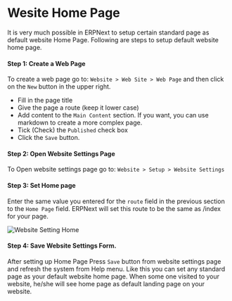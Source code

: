 <!-- add-breadcrumbs -->
# Wesite Home Page

It is very much possible in ERPNext to setup certain standard page as default website Home Page. Following are steps to setup default website home page.

#### **Step 1: Create a Web Page**
To create a web page go to: `Website > Web Site > Web Page` and then click on the `New` button in the upper right.

* Fill in the page title
* Give the page a route (keep it lower case)
* Add content to the `Main Content` section. If you want, you can use markdown to create a more complex page.
* Tick (Check) the `Published` check box
* Click the `Save` button.

#### **Step 2: Open Website Settings Page**
To Open website settings page go to: `Website > Setup > Website Settings`

#### **Step 3: Set Home page**

Enter the same value you entered for the `route` field in the previous section to the `Home Page` field. ERPNext will set this route to be the same as /index for your page.      

![Website Setting Home]({{docs_base_url}}/assets/img/articles/Selection_021.png)

#### **Step 4: Save Website Settings Form.**

After setting up Home Page Press `Save` button from website settings page and refresh the system from Help menu. Like this you can set any standard page as your default website home page. When some one visited to your website, he/she will see home page as default landing page on your website.
